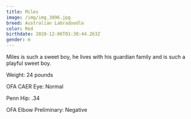 ```yaml
---
title: Miles
image: /img/img_3896.jpg
breed: Australian Labradoodle
color: Red
birthdate: 2020-12-06T01:30:44.263Z
gender: m
---
```

Miles is such a sweet boy, he lives with his guardian family and is such a playful sweet boy.

Weight: 24 pounds

OFA CAER Eye: Normal

Penn Hip: .34

OFA Elbow Preliminary: Negative